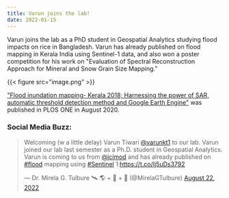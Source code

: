 ```yaml
---
title: Varun joins the lab!
date: 2022-01-15
---
```


Varun joins the lab as a PhD student in Geospatial Analytics studying flood impacts on rice in Bangladesh. Varun has already published on flood mapping in Kerala India using Sentinel-1 data, and also won a poster competition for his work on "Evaluation of Spectral Reconstruction Approach for Mineral and Snow Grain Size Mapping."

<!--more-->

{{< figure src="image.png" >}}

<a href = "https://journals.plos.org/plosone/article?id=10.1371/journal.pone.0237324">"Flood inundation mapping- Kerala 2018; Harnessing the power of SAR, automatic threshold detection method and Google Earth Engine"</a> was published in PLOS ONE in August 2020.

### Social Media Buzz:

<blockquote class="twitter-tweet"><p lang="en" dir="ltr">Welcoming (w a little delay) Varun Tiwari <a href="https://twitter.com/varunkt1?ref_src=twsrc%5Etfw">@varunkt1</a> to our lab. Varun joined our lab last semester as a Ph.D. student in Geospatial Analytics. Varun is coming to us from <a href="https://twitter.com/icimod?ref_src=twsrc%5Etfw">@icimod</a> and has already published on <a href="https://twitter.com/hashtag/flood?src=hash&amp;ref_src=twsrc%5Etfw">#flood</a> mapping using <a href="https://twitter.com/hashtag/Sentinel?src=hash&amp;ref_src=twsrc%5Etfw">#Sentinel</a> 1:<a href="https://t.co/Ij5uDs3792">https://t.co/Ij5uDs3792</a></p>&mdash; Dr. Mirela G. Tulbure 🛰 🌎 + 🐍 + 🌊 (@MirelaGTulbure) <a href="https://twitter.com/MirelaGTulbure/status/1561680891893764098?ref_src=twsrc%5Etfw">August 22, 2022</a></blockquote> <script async src="https://platform.twitter.com/widgets.js" charset="utf-8"></script>
